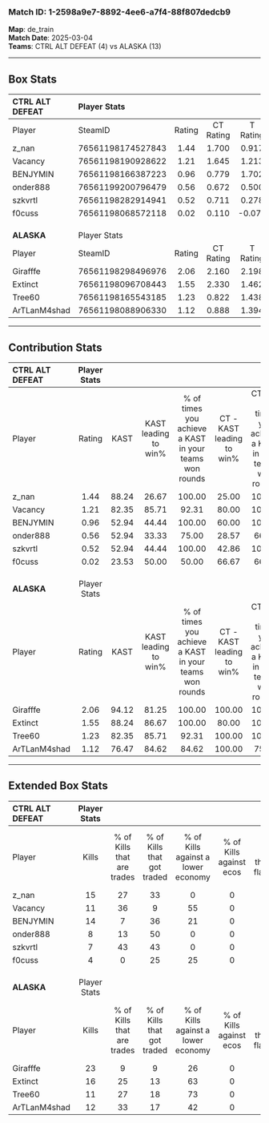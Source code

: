 ### Match ID: 1-2598a9e7-8892-4ee6-a7f4-88f807dedcb9  
**Map**: de_train  
**Match Date**: 2025-03-04  
**Teams**: CTRL ALT DEFEAT (4) vs ALASKA (13)  

---  

## Box Stats  

| **CTRL ALT DEFEAT** | Player Stats      |        |           |          |       |       |       |         |        |      |     |
| :- | :- | :-: | :-: | :-: | :-: | :-: | :-: | :-: | :-: | :-: | :-: |
| Player              | SteamID           | Rating | CT Rating | T Rating | KAST  |  ADR  | Kills | Assists | Deaths | K/D  | HS% |
| z_nan               | 76561198174527843 |  1.44  |   1.700   |  0.917   | 88.24 | 110.6 |  15   |    4    |   13   | 1.15 | 66  |
| Vacancy             | 76561198190928622 |  1.21  |   1.645   |  1.213   | 82.35 | 75.4  |  11   |    5    |   9    | 1.22 | 54  |
| BENJYMIN            | 76561198166387223 |  0.96  |   0.779   |  1.702   | 52.94 | 81.2  |  14   |    1    |   15   | 0.93 | 28  |
| onder888            | 76561199200796479 |  0.56  |   0.672   |  0.500   | 52.94 | 58.8  |   8   |    3    |   16   | 0.50 | 50  |
| szkvrtl             | 76561198282914941 |  0.52  |   0.711   |  0.278   | 52.94 | 38.2  |   7   |    0    |   13   | 0.54 | 42  |
| f0cuss              | 76561198068572118 |  0.02  |   0.110   |  -0.078  | 23.53 | 27.5  |   4   |    0    |   16   | 0.25 | 50  |
|                     |                   |        |           |          |       |       |       |         |        |      |     |
|                     |                   |        |           |          |       |       |       |         |        |      |     |
|                     |                   |        |           |          |       |       |       |         |        |      |     |
| **ALASKA**          | Player Stats      |        |           |          |       |       |       |         |        |      |     |
| Player              | SteamID           | Rating | CT Rating | T Rating | KAST  |  ADR  | Kills | Assists | Deaths | K/D  | HS% |
| Girafffe            | 76561198298496976 |  2.06  |   2.160   |  2.198   | 94.12 | 111.4 |  23   |    1    |   7    | 3.29 | 52  |
| Extinct             | 76561198096708443 |  1.55  |   2.330   |  1.462   | 88.24 | 121.9 |  16   |    9    |   13   | 1.23 | 75  |
| Tree60              | 76561198165543185 |  1.23  |   0.822   |  1.438   | 82.35 | 70.4  |  11   |    5    |   8    | 1.38 | 36  |
| ArTLanM4shad        | 76561198088906330 |  1.12  |   0.888   |  1.394   | 76.47 | 67.0  |  12   |    3    |   11   | 1.09 | 16  |
---  

## Contribution Stats  

| **CTRL ALT DEFEAT** | Player Stats |       |                      |                                                        |                           |                                                             |                          |                                                            |
| :- | :-: | :-: | :-: | :-: | :-: | :-: | :-: | :-: |
| Player              |    Rating    | KAST  | KAST leading to win% | % of times you achieve a KAST in your teams won rounds | CT - KAST leading to win% | CT - % of times you achieve a KAST in your teams won rounds | T - KAST leading to win% | T - % of times you achieve a KAST in your teams won rounds |
| z_nan               |     1.44     | 88.24 |        26.67         |                         100.00                         |           25.00           |                           100.00                            |          33.33           |                           100.00                           |
| Vacancy             |     1.21     | 82.35 |        85.71         |                         92.31                          |           80.00           |                           100.00                            |          88.89           |                           88.89                            |
| BENJYMIN            |     0.96     | 52.94 |        44.44         |                         100.00                         |           60.00           |                           100.00                            |          25.00           |                           100.00                           |
| onder888            |     0.56     | 52.94 |        33.33         |                         75.00                          |           28.57           |                            66.67                            |          50.00           |                           100.00                           |
| szkvrtl             |     0.52     | 52.94 |        44.44         |                         100.00                         |           42.86           |                           100.00                            |          50.00           |                           100.00                           |
| f0cuss              |     0.02     | 23.53 |        50.00         |                         50.00                          |           66.67           |                            66.67                            |           0.00           |                            0.00                            |
|                     |              |       |                      |                                                        |                           |                                                             |                          |                                                            |
|                     |              |       |                      |                                                        |                           |                                                             |                          |                                                            |
|                     |              |       |                      |                                                        |                           |                                                             |                          |                                                            |
| **ALASKA**          | Player Stats |       |                      |                                                        |                           |                                                             |                          |                                                            |
| Player              |    Rating    | KAST  | KAST leading to win% | % of times you achieve a KAST in your teams won rounds | CT - KAST leading to win% | CT - % of times you achieve a KAST in your teams won rounds | T - KAST leading to win% | T - % of times you achieve a KAST in your teams won rounds |
| Girafffe            |     2.06     | 94.12 |        81.25         |                         100.00                         |          100.00           |                           100.00                            |          75.00           |                           100.00                           |
| Extinct             |     1.55     | 88.24 |        86.67         |                         100.00                         |           80.00           |                           100.00                            |          90.00           |                           100.00                           |
| Tree60              |     1.23     | 82.35 |        85.71         |                         92.31                          |          100.00           |                           100.00                            |          80.00           |                           88.89                            |
| ArTLanM4shad        |     1.12     | 76.47 |        84.62         |                         84.62                          |          100.00           |                            75.00                            |          80.00           |                           88.89                            |
---  

## Extended Box Stats  

| **CTRL ALT DEFEAT** | Player Stats |                            |                            |                                    |                         |                              |                                 |        |                             |                                     |                          |                               |                            |
| :- | :-: | :-: | :-: | :-: | :-: | :-: | :-: | :-: | :-: | :-: | :-: | :-: | :-: |
| Player              |    Kills     | % of Kills that are trades | % of Kills that got traded | % of Kills against a lower economy | % of Kills against ecos | % of Kills that are flawless | % of Kills that are close duels | Deaths | % of Deaths that get traded | % of Deaths against a lower economy | % of Deaths against ecos | % of Deaths that are flawless | % of Deaths that are close |
| z_nan               |      15      |             27             |             33             |                 0                  |            0            |              60              |                0                |   13   |              8              |                  8                  |            0             |              69               |             8              |
| Vacancy             |      11      |             36             |             9              |                 55                 |            0            |              73              |                9                |   9    |             44              |                 67                  |            0             |              67               |             11             |
| BENJYMIN            |      14      |             7              |             36             |                 21                 |            0            |              79              |                0                |   15   |             20              |                  7                  |            0             |              87               |             0              |
| onder888            |      8       |             13             |             50             |                 0                  |            0            |              50              |               25                |   16   |             13              |                  6                  |            0             |              63               |             13             |
| szkvrtl             |      7       |             43             |             43             |                 0                  |            0            |              71              |                0                |   13   |             15              |                  8                  |            0             |              92               |             8              |
| f0cuss              |      4       |             0              |             25             |                 25                 |            0            |              0               |               25                |   16   |              6              |                  6                  |            0             |              88               |             0              |
|                     |              |                            |                            |                                    |                         |                              |                                 |        |                             |                                     |                          |                               |                            |
|                     |              |                            |                            |                                    |                         |                              |                                 |        |                             |                                     |                          |                               |                            |
|                     |              |                            |                            |                                    |                         |                              |                                 |        |                             |                                     |                          |                               |                            |
| **ALASKA**          | Player Stats |                            |                            |                                    |                         |                              |                                 |        |                             |                                     |                          |                               |                            |
| Player              |    Kills     | % of Kills that are trades | % of Kills that got traded | % of Kills against a lower economy | % of Kills against ecos | % of Kills that are flawless | % of Kills that are close duels | Deaths | % of Deaths that get traded | % of Deaths against a lower economy | % of Deaths against ecos | % of Deaths that are flawless | % of Deaths that are close |
| Girafffe            |      23      |             9              |             9              |                 26                 |            0            |              83              |                4                |   7    |             57              |                 71                  |            0             |              57               |             0              |
| Extinct             |      16      |             25             |             13             |                 63                 |            0            |              88              |                0                |   13   |             38              |                 54                  |            0             |              38               |             15             |
| Tree60              |      11      |             27             |             18             |                 73                 |            0            |              73              |                9                |   8    |             13              |                 63                  |            0             |              75               |             0              |
| ArTLanM4shad        |      12      |             33             |             17             |                 42                 |            0            |              75              |                8                |   11   |             36              |                 64                  |            0             |              73               |             0              |
